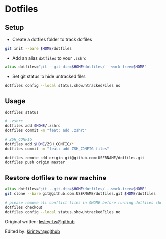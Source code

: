 # Dotfiles

## Setup

- Create a dotfiles folder to track dotfiles

```bash
git init --bare $HOME/dotfiles
```

- Add an alias `dotfiles` to your `.zshrc`

```bash
alias dotfiles="git --git-dir=$HOME/dotfiles/ --work-tree=$HOME"
```

- Set git status to hide untracked files

```bash
dotfiles config --local status.showUntrackedFiles no
```

## Usage

```bash
dotfiles status

# .zshrc
dotfiles add $HOME/.zshrc
dotfiles commit -m "feat: add .zshrc"

# ZSH_CONFIG
dotfiles add $HOME/ZSH_CONFIG/*
dotfiles commit -m "feat: add ZSH_CONFIG files"

dotfiles remote add origin git@github.com:USERNAME/dotfiles.git
dotfiles push origin master
```

## Restore dotfiles to new machine

```bash
alias dotfiles="git --git-dir=$HOME/dotfiles/ --work-tree=$HOME"
git clone --bare git@github.com:USERNAME/dotfiles.git $HOME/dotfiles

# please remove all conflict files in $HOME before running dotfiles checkout
dotfiles checkout
dotfiles config --local status.showUntrackedFiles no
```

Original written: [lesley-tw@github](https://github.com/lesley-tw)

Edited by: [kirintwn@github](https://github.com/kirintwn)
